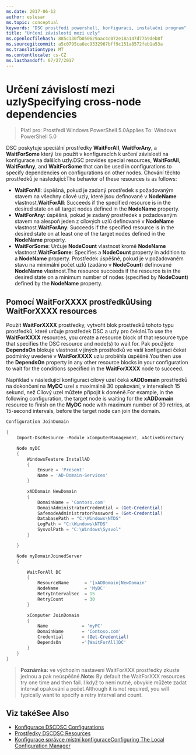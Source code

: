 ```yaml
---
ms.date: 2017-06-12
author: eslesar
ms.topic: conceptual
keywords: "DSC prostředí powershell, konfiguraci, instalační program"
title: "Určení závislostí mezi uzly"
ms.openlocfilehash: 885c130fb050629aac4c072e18a147d77b9deb8f
ms.sourcegitcommit: a5c0795ca6ec9332967bff9c151a8572feb1a53a
ms.translationtype: MT
ms.contentlocale: cs-CZ
ms.lasthandoff: 07/27/2017
---
```

# <a name="specifying-cross-node-dependencies"></a><span data-ttu-id="2e12b-103">Určení závislostí mezi uzly</span><span class="sxs-lookup"><span data-stu-id="2e12b-103">Specifying cross-node dependencies</span></span>

> <span data-ttu-id="2e12b-104">Platí pro: Prostředí Windows PowerShell 5.0</span><span class="sxs-lookup"><span data-stu-id="2e12b-104">Applies To: Windows PowerShell 5.0</span></span>

<span data-ttu-id="2e12b-105">DSC poskytuje speciální prostředky **WaitForAll**, **WaitForAny**, a **WaitForSome** který lze použít v konfiguracích k určení závislostí na konfigurace na dalších uzly.</span><span class="sxs-lookup"><span data-stu-id="2e12b-105">DSC provides special resources, **WaitForAll**, **WaitForAny**, and **WaitForSome** that can be used in configurations to specify dependencies on configurations on other nodes.</span></span> <span data-ttu-id="2e12b-106">Chování těchto prostředků je následující:</span><span class="sxs-lookup"><span data-stu-id="2e12b-106">The behavior of these resources is as follows:</span></span>

* <span data-ttu-id="2e12b-107">**WaitForAll**: úspěšná, pokud je zadaný prostředek s požadovaným stavem na všechny cílové uzly, které jsou definované v **NodeName** vlastnost.</span><span class="sxs-lookup"><span data-stu-id="2e12b-107">**WaitForAll**: Succeeds if the specified resource is in the desired state on all target nodes defined in the **NodeName** property.</span></span>
* <span data-ttu-id="2e12b-108">**WaitForAny**: úspěšná, pokud je zadaný prostředek s požadovaným stavem na alespoň jeden z cílových uzlů definované v **NodeName** vlastnost.</span><span class="sxs-lookup"><span data-stu-id="2e12b-108">**WaitForAny**: Succeeds if the specified resource is in the desired state on at least one of the target nodes defined in the **NodeName** property.</span></span>
* <span data-ttu-id="2e12b-109">**WaitForSome**: Určuje **NodeCount** vlastnost kromě **NodeName** vlastnost.</span><span class="sxs-lookup"><span data-stu-id="2e12b-109">**WaitForSome**: Specifies a **NodeCount** property in addition to a **NodeName** property.</span></span> <span data-ttu-id="2e12b-110">Prostředek úspěšné, pokud je v požadovaném stavu na minimální počet uzlů (zadáno v **NodeCount**) definované **NodeName** vlastnost.</span><span class="sxs-lookup"><span data-stu-id="2e12b-110">The resource succeeds if the resource is in the desired state on a minimum number of nodes (specified by **NodeCount**) defined by the **NodeName** property.</span></span> 

## <a name="using-waitforxxxx-resources"></a><span data-ttu-id="2e12b-111">Pomocí WaitForXXXX prostředků</span><span class="sxs-lookup"><span data-stu-id="2e12b-111">Using WaitForXXXX resources</span></span>

<span data-ttu-id="2e12b-112">Použít **WaitForXXXX** prostředky, vytvořit blok prostředků tohoto typu prostředků, které určuje prostředek DSC a uzly pro čekání.</span><span class="sxs-lookup"><span data-stu-id="2e12b-112">To use the **WaitForXXXX** resources, you create a resource block of that resource type that specifies the DSC resource and node(s) to wait for.</span></span> <span data-ttu-id="2e12b-113">Pak použijete **DependsOn** blokuje vlastnost v jiných prostředků ve vaší konfiguraci čekat podmínky uvedené v **WaitForXXXX** uzlu proběhla úspěšně.</span><span class="sxs-lookup"><span data-stu-id="2e12b-113">You then use the **DependsOn** property in any other resource blocks in your configuration to wait for the conditions specified in the **WaitForXXXX** node to succeed.</span></span>

<span data-ttu-id="2e12b-114">Například v následující konfiguraci cílový uzel čeká **xADDomain** prostředků na dokončení na **MyDC** uzel s maximálně 30 opakování, v intervalech 15 sekund, než Cílový uzel můžete připojit k doméně.</span><span class="sxs-lookup"><span data-stu-id="2e12b-114">For example, in the following configuration, the target node is waiting for the **xADDomain** resource to finish on the **MyDC** node with maximum number of 30 retries, at 15-second intervals, before the target node can join the domain.</span></span>

```powershell
Configuration JoinDomain

{
    Import-DscResource -Module xComputerManagement, xActiveDirectory

    Node myDC
    {
        WindowsFeature InstallAD
        {
            Ensure = 'Present' 
            Name = 'AD-Domain-Services' 
        }

        xADDomain NewDomain 
        { 
            DomainName = 'Contoso.com'            
            DomainAdministratorCredential = (Get-Credential)
            SafemodeAdministratorPassword = (Get-Credential)
            DatabasePath = "C:\Windows\NTDS"
            LogPath = "C:\Windows\NTDS"
            SysvolPath = "C:\Windows\Sysvol"
        }

    }

    Node myDomainJoinedServer
    {

        WaitForAll DC
        {
            ResourceName      = '[xADDomain]NewDomain'
            NodeName          = 'MyDC'
            RetryIntervalSec  = 15
            RetryCount        = 30
        }

        xComputer JoinDomain
        {
            Name             = 'myPC'
            DomainName       = 'Contoso.com'
            Credential       = (Get-Credential)
            DependsOn        ='[WaitForAll]DC'
        }
    }
}
```

><span data-ttu-id="2e12b-115">**Poznámka:** ve výchozím nastavení WaitForXXX prostředky zkuste jednou a pak neúspěšné.</span><span class="sxs-lookup"><span data-stu-id="2e12b-115">**Note:** By default the WaitForXXX resources try one time and then fail.</span></span> <span data-ttu-id="2e12b-116">I když to není nutné, obvykle můžete zadat interval opakování a počet.</span><span class="sxs-lookup"><span data-stu-id="2e12b-116">Although it is not required, you will typically want to specify a retry interval and count.</span></span>

## <a name="see-also"></a><span data-ttu-id="2e12b-117">Viz také</span><span class="sxs-lookup"><span data-stu-id="2e12b-117">See Also</span></span>
* [<span data-ttu-id="2e12b-118">Konfigurace DSC</span><span class="sxs-lookup"><span data-stu-id="2e12b-118">DSC Configurations</span></span>](configurations.md)
* [<span data-ttu-id="2e12b-119">Prostředky DSC</span><span class="sxs-lookup"><span data-stu-id="2e12b-119">DSC Resources</span></span>](resources.md)
* [<span data-ttu-id="2e12b-120">Konfigurace správce místní konfigurace</span><span class="sxs-lookup"><span data-stu-id="2e12b-120">Configuring The Local Configuration Manager</span></span>](metaConfig.md)

